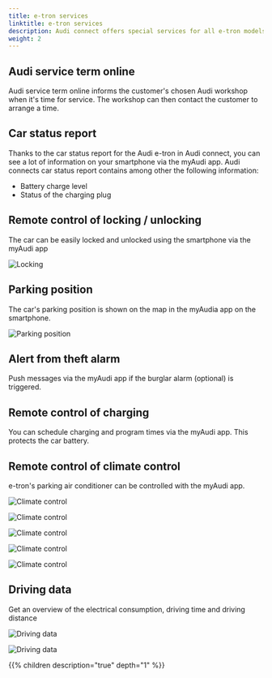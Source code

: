```yaml
---
title: e-tron services
linktitle: e-tron services
description: Audi connect offers special services for all e-tron models, which help, for example, in managing the vehicle status at a glance, including the charging status and the driving data of the vehicle.
weight: 2
---
```



## Audi service term online

Audi service term online informs the customer's chosen Audi workshop when it's time for service. The workshop can then contact the customer to arrange a time.

## Car status report

Thanks to the car status report for the Audi e-tron in Audi connect, you can see a lot of information on your smartphone via the myAudi app. Audi connects car status report contains among other the following information:

- Battery charge level
- Status of the charging plug

## Remote control of locking / unlocking

The car can be easily locked and unlocked using the smartphone via the myAudi app

![Locking](locking.jpg "You can lock and unlock the car from myAudi app")

## Parking position

The car's parking position is shown on the map in the myAudia app on the smartphone.

![Parking position](parkingposition.jpg "Parking position")

## Alert from theft alarm

Push messages via the myAudi app if the burglar alarm (optional) is triggered.

## Remote control of charging

You can schedule charging and program times via the myAudi app. This protects the car battery.

## Remote control of climate control

e-tron's parking air conditioner can be controlled with the myAudi app.

![Climate control](climatecontrol1.jpg "You can control temprature, window heading and comfort clima if available")

![Climate control](climatecontrol2.jpg "You can also set a timer on clima")

![Climate control](climatecontrol3.jpg "When started it runs for 30 minutes")

![Climate control](climatecontrol4.jpg "You have also quick start from bottom menu")

![Climate control](climatecontrol5.jpg "Quick start options")

## Driving data

Get an overview of the electrical consumption, driving time and driving distance

![Driving data](drivingdata.jpg "Driving data short-term memory")

![Driving data](drivingdata2.jpg "Driving data long-term memory")

{{% children description="true" depth="1" %}}
